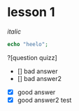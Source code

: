 # lesson 1

*italic*

```php
echo "heelo";
```


?[question quizz]
- [] bad answer
- [] bad answer2
- [x] good answer 
- [x] good answer2
test